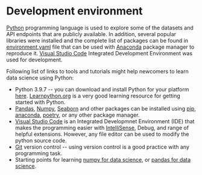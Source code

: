 # Development environment

[Python](https://www.python.org) programming language is used to explore some of the datasets and API endpoints that are publicly available. In addition, several popular libraries were installed and the complete list of packages can be found in [environment.yaml](../environment.yaml) file that can be used with [Anaconda](https://www.anaconda.com/products/individual) package manager to reproduce it. [Visual Studio Code](https://code.visualstudio.com/) Integrated Development Environment was used for development.

Following list of links to tools and tutorials might help newcomers to learn data science using Python:

- Python 3.9.7 -- you can download and install Python for your platform [here](https://www.python.org/downloads/). [Learnpython.org](https://www.learnpython.org/) is a very good learning resource for getting started with Python.
- [Pandas](https://pandas.pydata.org/), [Numpy](https://numpy.org/), [Seaborn](https://seaborn.pydata.org/installing.html) and other packages can be installed using [pip](https://pypi.org/project/pip/), [anaconda](https://www.anaconda.com/products/individual), [poetry](https://python-poetry.org/), or any other package manager.
- [Visual Studio Code](https://code.visualstudio.com/) is an Integrated Developmnet Environment (IDE) that makes the programming easier with [IntelliSense](https://code.visualstudio.com/#meet-intellisense), Debug, and range of helpful extensions. However, any file editor can be used to modify the python source code.
- [Git](https://git-scm.com/book/en/v2/Getting-Started-About-Version-Control) version control -- using version control is a good practice with any programming task.
- Starting points for learning [numpy for data science](https://realpython.com/numpy-tutorial/), or [pandas for data science](https://realpython.com/learning-paths/pandas-data-science/).